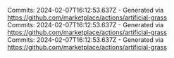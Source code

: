 Commits: 2024-02-07T16:12:53.637Z - Generated via https://github.com/marketplace/actions/artificial-grass
<br>
Commits: 2024-02-07T16:12:53.637Z - Generated via https://github.com/marketplace/actions/artificial-grass
<br>
Commits: 2024-02-07T16:12:53.637Z - Generated via https://github.com/marketplace/actions/artificial-grass
<br>
